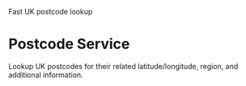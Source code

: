 Fast UK postcode lookup

# Postcode Service

Lookup UK postcodes for their related latitude/longitude, region, and additional information.
